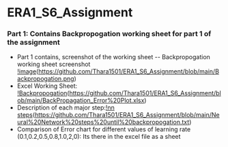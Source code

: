 # ERA1_S6_Assignment
### Part 1: Contains Backpropogation working sheet for part 1 of the assignment
- Part 1 contains, screenshot of the working sheet
-- Backpropogation working sheet screenshot
[!image](https://github.com/Thara1501/ERA1_S6_Assignment/blob/main/Backpropogation.png?raw=true)(https://github.com/Thara1501/ERA1_S6_Assignment/blob/main/Backpropogation.png)
- Excel Working Sheet: [!Backpropogation](https://github.com/Thara1501/ERA1_S6_Assignment/blob/main/BackPropagation_Error%20Plot.xlsx?raw=true)(https://github.com/Thara1501/ERA1_S6_Assignment/blob/main/BackPropagation_Error%20Plot.xlsx)
- Description of each major step:[!nn steps](https://github.com/Thara1501/ERA1_S6_Assignment/blob/main/Neural%20Network%20steps%20until%20backpropogation.txt?raw=true)(https://github.com/Thara1501/ERA1_S6_Assignment/blob/main/Neural%20Network%20steps%20until%20backpropogation.txt)
- Comparison of Error chart for different values of learning rate (0.1,0.2,0.5,0.8,1.0,2,0): Its there in the excel file as a sheet
